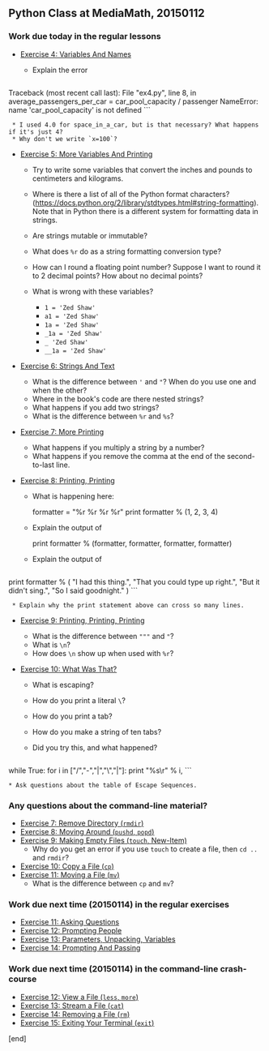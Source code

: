 ## Python Class at MediaMath, 20150112

### Work due today in the regular lessons

 * [Exercise 4: Variables And Names](http://learnpythonthehardway.org/book/ex4.html)

     * Explain the error

        ```python
Traceback (most recent call last):
  File "ex4.py", line 8, in <module>
    average_passengers_per_car = car_pool_capacity / passenger
NameError: name 'car_pool_capacity' is not defined
        ```

     * I used 4.0 for space_in_a_car, but is that necessary? What happens if it's just 4?
     * Why don't we write `x=100`?

 * [Exercise 5: More Variables And Printing](http://learnpythonthehardway.org/book/ex5.html)

     * Try to write some variables that convert the inches and pounds to centimeters and kilograms.
     * Where is there a list of all of the Python format characters? (https://docs.python.org/2/library/stdtypes.html#string-formatting). Note that in Python there is a different system for formatting data in strings.
     * Are strings mutable or immutable?
     * What does `%r` do as a string formatting conversion type?
     * How can I round a floating point number? Suppose I want to round it to 2 decimal points? How about no decimal points?
     * What is wrong with these variables?
     
         * `1 = 'Zed Shaw'`
         * `a1 = 'Zed Shaw'`
         * `1a = 'Zed Shaw'`
         * `_1a = 'Zed Shaw'`
         * `_ 'Zed Shaw'`
         * `__1a = 'Zed Shaw'`

 * [Exercise 6: Strings And Text](http://learnpythonthehardway.org/book/ex6.html)

     * What is the difference between `'` and `"`? When do you use one and when the other?
     * Where in the book's code are there nested strings?
     * What happens if you add two strings?
     * What is the difference between `%r` and `%s`?

 * [Exercise 7: More Printing](http://learnpythonthehardway.org/book/ex7.html)

     * What happens if you multiply a string by a number?
     * What happens if you remove the comma at the end of the second-to-last line.

 * [Exercise 8: Printing, Printing](http://learnpythonthehardway.org/book/ex8.html)

     * What is happening here:

        formatter = "%r %r %r %r"
        print formatter % (1, 2, 3, 4)

     * Explain the output of

        print formatter % (formatter, formatter, formatter, formatter)

     * Explain the output of 

          ```python
print formatter % (
        "I had this thing.",
	"That you could type up right.",
        "But it didn't sing.",
        "So I said goodnight."
        )
          ```

     * Explain why the print statement above can cross so many lines.

 * [Exercise 9: Printing, Printing, Printing](http://learnpythonthehardway.org/book/ex9.html)

     * What is the difference between `"""` and `"`?
     * What is `\n`? 
     * How does `\n` show up when used with `%r`?

 * [Exercise 10: What Was That?](http://learnpythonthehardway.org/book/ex10.html)

    * What is escaping?
    * How do you print a literal `\`?
    * How do you print a tab?
    * How do you make a string of ten tabs?
    * Did you try this, and what happened?

        ```python
while True:
    for i in ["/","-","|","\\","|"]:
        print "%s\r" % i,
        ```

    * Ask questions about the table of Escape Sequences.

### Any questions about the command-line material?

 * [Exercise 7: Remove Directory (`rmdir`)](http://learnpythonthehardway.org/book/appendix-a-cli/ex7.html)
 * [Exercise 8: Moving Around (`pushd`, `popd`)](http://learnpythonthehardway.org/book/appendix-a-cli/ex8.html)
 * [Exercise 9: Making Empty Files (`touch`, New-Item)](http://learnpythonthehardway.org/book/appendix-a-cli/ex9.html)
     * Why do you get an error if you use `touch` to create a file, then `cd ..` and `rmdir`?
 * [Exercise 10: Copy a File (`cp`)](http://learnpythonthehardway.org/book/appendix-a-cli/ex10.html)
 * [Exercise 11: Moving a File (`mv`)](http://learnpythonthehardway.org/book/appendix-a-cli/ex11.html)
     * What is the difference between `cp` and `mv`?

### Work due next time (20150114) in the regular exercises

 * [Exercise 11: Asking Questions](http://learnpythonthehardway.org/book/ex11.html)
 * [Exercise 12: Prompting People](http://learnpythonthehardway.org/book/ex12.html)
 * [Exercise 13: Parameters, Unpacking, Variables](http://learnpythonthehardway.org/book/ex13.html)
 * [Exercise 14: Prompting And Passing](http://learnpythonthehardway.org/book/ex14.html)

### Work due next time (20150114) in the command-line crash-course

 * [Exercise 12: View a File (`less`, `more`)](http://learnpythonthehardway.org/book/appendix-a-cli/ex12.html)
 * [Exercise 13: Stream a File (`cat`)](http://learnpythonthehardway.org/book/appendix-a-cli/ex13.html)
 * [Exercise 14: Removing a File (`rm`)](http://learnpythonthehardway.org/book/appendix-a-cli/ex14.html)
 * [Exercise 15: Exiting Your Terminal (`exit`)](http://learnpythonthehardway.org/book/appendix-a-cli/ex15.html)

[end]
